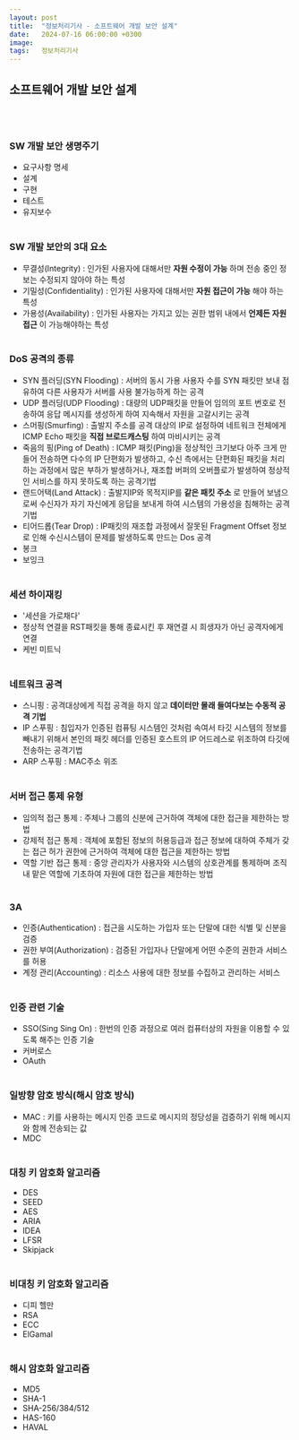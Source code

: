 ```yaml
---
layout: post
title:  "정보처리기사 - 소프트웨어 개발 보안 설계"
date:   2024-07-16 06:00:00 +0300
image:  
tags:   정보처리기사
---
```


## 소프트웨어 개발 보안 설계
<br/><br/>

### SW 개발 보안 생명주기
* 요구사항 명세
* 설계
* 구현
* 테스트
* 유지보수
<br/><br/>

### SW 개발 보안의 3대 요소
* 무결성(Integrity) : 인가된 사용자에 대해서만 __자원 수정이 가능__ 하며 전송 중인 정보는 수정되지 않아야 하는 특성
* 기밀성(Confidentiality) : 인가된 사용자에 대해서만 __자원 접근이 가능__ 해야 하는 특성
* 가용성(Availability) : 인가된 사용자는 가지고 있는 권한 범위 내에서 __언제든 자원 접근__ 이 가능해야하는 특성
<br/><br/>

### DoS 공격의 종류
* SYN 플러딩(SYN Flooding) : 서버의 동시 가용 사용자 수를 SYN 패킷만 보내 점유하여 다른 사용자가 서버를 사용 불가능하게 하는 공격
* UDP 플러딩(UDP Flooding) : 대량의 UDP패킷을 만들어 임의의 포트 번호로 전송하여 응답 메시지를 생성하게 하여 지속해서 자원을 고갈시키는 공격
* 스머핑(Smurfing) : 출발지 주소를 공격 대상의 IP로 설정하여 네트워크 전체에게 ICMP Echo 패킷을 __직접 브로드캐스팅__ 하여 마비시키는 공격
* 죽음의 핑(Ping of Death) : ICMP 패킷(Ping)을 정상적인 크기보다 아주 크게 만들어 전송하면 다수의 IP 단편화가 발생하고, 
                            수신 측에서는 단편화된 패킷을 처리하는 과정에서 많은 부하가 발생하거나, 재조합 버퍼의 오버플로가 발생하여 정상적인 서비스를 하지 못하도록 하는 공격기법
* 랜드어택(Land Attack) : 출발지IP와 목적지IP를 __같은 패킷 주소__ 로 만들어 보냄으로써 수신자가 자기 자신에게 응답을 보내게 하여 시스템의 가용성을 침해하는 공격기법
* 티어드롭(Tear Drop) : IP패킷의 재조합 과정에서 잘못된 Fragment Offset 정보로 인해 수신시스템이 문제를 발생하도록 만드는 Dos 공격
* 봉크
* 보잉크
<br/><br/>

### 세션 하이재킹
* '세션을 가로채다'
* 정상적 연결을 RST패킷을 통해 종료시킨 후 재연결 시 희생자가 아닌 공격자에게 연결
* 케빈 미트닉
<br/><br/>

### 네트워크 공격
* 스니핑 : 공격대상에게 직접 공격을 하지 않고 __데이터만 몰래 들여다보는 수동적 공격 기법__
* IP 스푸핑 : 침입자가 인증된 컴퓨팅 시스템인 것처럼 속여서 타깃 시스템의 정보를 빼내기 위해서 본인의 패킷 헤더를 인증된 호스트의 IP 어드레스로 위조하여 타깃에 전송하는 공격기법
* ARP 스푸핑 : MAC주소 위조
<br/><br/>

### 서버 접근 통제 유형
* 임의적 접근 통제 : 주체나 그룹의 신분에 근거하여 객체에 대한 접근을 제한하는 방법
* 강제적 접근 통제 : 객체에 포함된 정보의 허용등급과 접근 정보에 대하여 주체가 갖는 접근 허가 권한에 근거하여 객체에 대한 접근을 제한하는 방법
* 역할 기반 접근 통제 : 중앙 관리자가 사용자와 시스템의 상호관계를 통제하며 조직 내 맡은 역할에 기초하여 자원에 대한 접근을 제한하는 방법
<br/><br/>

### 3A
* 인증(Authentication) : 접근을 시도하는 가입자 또는 단말에 대한 식별 및 신분을 검증
* 권한 부여(Authorization) : 검증된 가입자나 단말에게 어떤 수준의 권한과 서비스를 허용
* 계정 관리(Accounting) : 리소스 사용에 대한 정보를 수집하고 관리하는 서비스
<br/><br/>

### 인증 관련 기술
* SSO(Sing Sing On) : 한번의 인증 과정으로 여러 컴퓨터상의 자원을 이용할 수 있도록 해주는 인증 기술
* 커버로스
* OAuth
<br/><br/>

### 일방향 암호 방식(해시 암호 방식)
* MAC : 키를 사용하는 메시지 인증 코드로 메시지의 정당성을 검증하기 위해 메시지와 함께 전송되는 값
* MDC
<br/><br/>

### 대칭 키 암호화 알고리즘
* DES
* SEED
* AES
* ARIA
* IDEA
* LFSR
* Skipjack
<br/><br/>

### 비대칭 키 암호화 알고리즘
* 디피 헬만
* RSA
* ECC
* ElGamal
<br/><br/>

### 해시 암호화 알고리즘
* MD5
* SHA-1
* SHA-256/384/512
* HAS-160
* HAVAL

